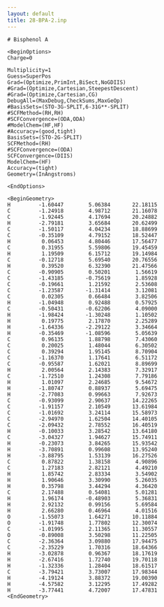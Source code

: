 ```yaml
---
layout: default
title: 28-BPA-2.inp
---
```


    # Bisphenol A

    <BeginOptions>
    Charge=0

    Multiplicity=1
    Guess=SuperPos
    Grad=(Optimize,PrimInt,BiSect,NoGDIIS)
    #Grad=(Optimize,Cartesian,SteepestDescent)
    #Grad=(Optimize,Cartesian,CG)
    DebugAll=(MaxDebug,CheckSums,MaxGeOp)
    #BasisSets=(STO-3G-SPLIT,6-31G**-SPLIT)
    #SCFMethod=(RH,RH)
    #SCFConvergence=(ODA,ODA)
    #ModelChem=(HF,HF)
    #Accuracy=(good,tight)
    BasisSets=(STO-2G-SPLIT)
    SCFMethod=(RH)
    #SCFConvergence=(ODA)
    SCFConvergence=(DIIS)
    ModelChem=(HF)
    Accuracy=(tight)
    Geometry=(InAngstroms)

    <EndOptions>

    <BeginGeometry>
    H         -1.60447        5.06384       22.18115
    C         -1.24918        4.98712       21.16078
    C         -1.92445        4.17694       20.24882
    H         -2.79181        3.65684       20.62499
    C         -1.50117        4.04234       18.88699
    C         -0.35109        4.79152       18.52447
    H          0.06453        4.80446       17.56477
    C          0.31955        5.59806       19.45459
    H          1.19509        6.15712       19.14984
    C         -0.12718        5.69540       20.76556
    H          0.39520        6.32390       21.47566
    C         -0.90905        0.50201        1.56619
    C         -1.43185       -0.75619        1.85928
    C         -0.19661        1.21592        2.53608
    C         -1.23587       -1.31414        3.12081
    C          0.02305        0.66484        3.82506
    H         -1.04948        0.92488        0.57925
    C         -0.50431       -0.62206        4.09000
    H         -1.98424       -1.30248        1.10502
    H          0.19775        2.17870        2.25289
    H         -1.64336       -2.29122        3.34664
    H         -0.35469       -1.08596        5.05639
    C          0.96135        1.88798        7.43060
    C          0.20025        1.48044        6.30502
    C          0.39294        1.95145        8.70904
    C         -1.16370        1.17641        6.51172
    C         -0.95587        1.62021        8.89699
    H          2.00564        2.14383        7.32917
    C         -1.72510        1.24308        7.79186
    H          1.01097        2.24685        9.54672
    H         -1.80747        0.88937        5.69475
    H         -2.77083        0.99663        7.92673
    C         -0.93099        2.90637       14.22265
    C         -1.91157        2.10549       13.61984
    C         -1.01692        3.24114       15.58973
    C         -2.94970        1.62504       14.40105
    C         -2.09432        2.78552       16.40519
    H         -0.10033        3.28542       13.64180
    C         -3.04327        1.94627       15.74911
    H         -0.23073        3.84265       15.93542
    H         -3.70891        0.99608       13.95240
    H         -3.88795        1.53139       16.27526
    C          0.87822        1.38158        4.90896
    C          1.27183        2.82121        4.49210
    H          1.85742        2.83334        3.54902
    H          1.90646        3.30990        5.26035
    H          0.35798        3.44294        4.36420
    C          2.17488        0.54081        5.01281
    H          1.96174       -0.48903        5.36831
    H          2.92132        0.99156        5.69584
    H          2.66280        0.46964        4.01516
    O         -1.55073        1.64271       10.11884
    O         -1.91748        1.77802       12.30074
    C         -1.01995        2.11365       11.30557
    O         -0.89008        3.50298       11.22505
    C         -2.36364        3.09880       17.94475
    C         -2.35229        1.70316       18.64366
    H         -3.02878        0.96367       18.17619
    H         -2.67416        1.72740       19.70118
    H         -1.32336        1.28404       18.61517
    C         -3.79421        3.73007       17.98344
    H         -4.19124        3.88372       19.00390
    H         -4.57582        3.12295       17.49282
    H         -3.77441        4.72007       17.47831
    <EndGeometry>
